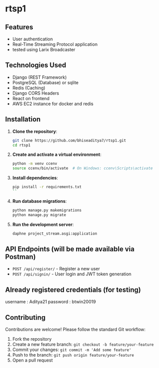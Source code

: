 # rtsp1

## Features
- User authentication 
- Real-Time Streaming Protocol application
- tested using Larix Broadcaster


## Technologies Used
- Django (REST Framework)
- PostgreSQL (Database) or sqlite
- Redis (Caching)
- Django CORS Headers 
- React on frontend
- AWS EC2 instance for docker and redis 

## Installation

1. **Clone the repository**:
    ```bash
    git clone https://github.com/bhiseaditya7/rtsp1.git
    cd rtsp1
    ```

2. **Create and activate a virtual environment**:
    ```bash
    python -m venv ccenv
    source ccenv/bin/activate  # On Windows: ccenv\Scripts\activate
    ```

3. **Install dependencies**:
    ```bash
    pip install -r requirements.txt    
    ``
      ```
4. **Run database migrations**:
    ```bash
    python manage.py makemigrations
    python manage.py migrate
    ```

5. **Run the development server**:
    ```bash
    daphne project_stream.asgi:application 
    ```

## API Endpoints (will be made available via Postman)

- `POST /api/register/` - Register a new user
- `POST /api/signin/` - User login and JWT token generation

## Already registered credentials (for testing)
 username : Aditya21
 password : btwin20019

## Contributing
Contributions are welcome! Please follow the standard Git workflow:

1. Fork the repository
2. Create a new feature branch: `git checkout -b feature/your-feature`
3. Commit your changes: `git commit -m 'Add some feature'`
4. Push to the branch: `git push origin feature/your-feature`
5. Open a pull request
